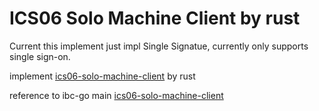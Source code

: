 # ICS06 Solo Machine Client by rust

Current this implement just impl Single Signatue, currently only supports single sign-on.

implement [ics06-solo-machine-client](https://github.com/cosmos/ibc/blob/main/spec/client/ics-006-solo-machine-client/README.md) by rust

reference to ibc-go main [ics06-solo-machine-client](https://github.com/cosmos/ibc-go/tree/main/modules/light-clients/06-solomachine)
